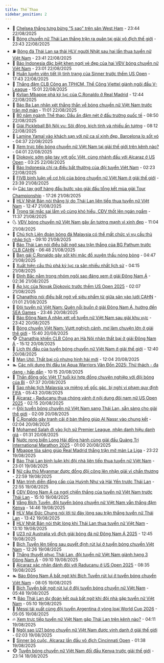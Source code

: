 ```yaml
---
title: Thể Thao
sidebar_position: 2
---
```


<!-- dantri-the-thao:START -->
- 🎡 [Chelsea thắng tưng bừng &quot;5 sao&quot;  trên sân West Ham](https://dantri.com.vn/the-thao/chelsea-thang-tung-bung-5-sao-tren-san-west-ham-20250823064329665.htm) - 23:44 22/08/2025
- 💯 [Bóng chuyền nữ Thái Lan thắng trận ra quân tại giải vô địch thế giới](https://dantri.com.vn/the-thao/bong-chuyen-nu-thai-lan-thang-tran-ra-quan-tai-giai-vo-dich-the-gioi-20250822234142067.htm) - 23:43 22/08/2025
- ⛽️ [Bóng đá Thái Lan sa thải HLV người Nhật sau hai lần thua tuyển nữ Việt Nam](https://dantri.com.vn/the-thao/bong-da-thai-lan-sa-thai-hlv-nguoi-nhat-sau-hai-lan-thua-tuyen-nu-viet-nam-20250822225938211.htm) - 23:41 22/08/2025
- 💃 [Báo Indonesia đặc biệt khen ngợi vẻ đẹp của hai VĐV bóng chuyền nữ Việt Nam](https://dantri.com.vn/the-thao/bao-indonesia-dac-biet-khen-ngoi-ve-dep-cua-hai-vdv-bong-chuyen-nu-viet-nam-20250822233035972.htm) - 23:01 22/08/2025
- 🌈 [Huấn luyện viên tiết lộ tình trạng của Sinner trước thềm US Open](https://dantri.com.vn/the-thao/huan-luyen-vien-tiet-lo-tinh-trang-cua-sinner-truoc-them-us-open-20250821224328497.htm) - 17:43 22/08/2025
- 🦅 [Thắng đậm CLB Công an TPHCM, Thể Công Viettel giành ngôi đầu V-League](https://dantri.com.vn/the-thao/thang-dam-clb-cong-an-tphcm-the-cong-viettel-gianh-ngoi-dau-v-league-20250822215700706.htm) - 15:01 22/08/2025
- 🌝 [Kylian Mbappe phá kỷ lục của C.Ronaldo ở Real Madrid](https://dantri.com.vn/the-thao/kylian-mbappe-pha-ky-luc-cua-cronaldo-o-real-madrid-20250822194345116.htm) - 12:44 22/08/2025
- 🚀 [Báo Ba Lan nhận xét thẳng thắn về bóng chuyền nữ Việt Nam trước trận mở màn](https://dantri.com.vn/the-thao/bao-ba-lan-nhan-xet-thang-than-ve-bong-chuyen-nu-viet-nam-truoc-tran-mo-man-20250822144931517.htm) - 11:01 22/08/2025
- 🎉 [80 năm ngành Thể thao: Dấu ấn đậm nét ở đấu trường quốc tế](https://dantri.com.vn/the-thao/80-nam-nganh-the-thao-dau-an-dam-net-o-dau-truong-quoc-te-20250821234358609.htm) - 08:50 22/08/2025
- 📝 [Giải Pickleball Bộ Nội vụ: Sôi động, kịch tính và nhiều ấn tượng](https://dantri.com.vn/the-thao/giai-pickleball-bo-noi-vu-soi-dong-kich-tinh-va-nhieu-an-tuong-20250822150925242.htm) - 08:12 22/08/2025
- 🦄 [Lamine Yamal vào khách sạn với nữ ca sĩ xinh đẹp, Barcelona lo sốt vó](https://dantri.com.vn/the-thao/lamine-yamal-vao-khach-san-voi-nu-ca-si-xinh-dep-barcelona-lo-sot-vo-20250822113723617.htm) - 04:37 22/08/2025
- 🎉 [Xem trực tiếp bóng chuyền nữ Việt Nam tại giải thế giới trên kênh nào?](https://dantri.com.vn/the-thao/xem-truc-tiep-bong-chuyen-nu-viet-nam-tai-giai-the-gioi-tren-kenh-nao-20250822110016116.htm) - 04:01 22/08/2025
- 💼 [Djokovic sớm gặp tay vợt gốc Việt, cùng nhánh đấu với Alcaraz ở US Open](https://dantri.com.vn/the-thao/djokovic-som-gap-tay-vot-goc-viet-cung-nhanh-dau-voi-alcaraz-o-us-open-20250822102233002.htm) - 03:25 22/08/2025
- 🤡 [Báo Indonesia chỉ ra điều bất thường của đội tuyển Việt Nam](https://dantri.com.vn/the-thao/bao-indonesia-chi-ra-dieu-bat-thuong-cua-doi-tuyen-viet-nam-20250822092352271.htm) - 02:23 22/08/2025
- 🦆 [FIVB bình luận về cơ hội của bóng chuyền nữ Việt Nam ở giải thế giới](https://dantri.com.vn/the-thao/fivb-binh-luan-ve-co-hoi-cua-bong-chuyen-nu-viet-nam-o-giai-the-gioi-20250822004022527.htm) - 23:39 21/08/2025
- 👍 [Các tay golf hàng đầu bước vào giải đấu tổng kết mùa giải Tour Championship](https://dantri.com.vn/the-thao/cac-tay-golf-hang-dau-buoc-vao-giai-dau-tong-ket-mua-giai-tour-championship-20250821220339257.htm) - 17:26 21/08/2025
- 💼 [HLV Nhật Bản nói thẳng lý do Thái Lan liên tiếp thua tuyển nữ Việt Nam](https://dantri.com.vn/the-thao/hlv-nhat-ban-noi-thang-ly-do-thai-lan-lien-tiep-thua-tuyen-nu-viet-nam-20250821194726677.htm) - 12:47 21/08/2025
- 🦒 [Trọng tài mắc sai lầm vô cùng khó hiểu, CĐV thốt lên ngán ngẩm](https://dantri.com.vn/the-thao/trong-tai-mac-sai-lam-vo-cung-kho-hieu-cdv-thot-len-ngan-ngam-20250821183706885.htm) - 11:37 21/08/2025
- 🌜 [VĐV bóng chuyền nữ Việt Nam gây ấn tượng mạnh vì xinh đẹp](https://dantri.com.vn/the-thao/vdv-bong-chuyen-nu-viet-nam-gay-an-tuong-manh-vi-xinh-dep-20250821175334692.htm) - 11:04 21/08/2025
- 🦆 [Chủ tịch Liên đoàn bóng đá Malaysia có thể mất chức vì vụ cầu thủ nhập tịch](https://dantri.com.vn/the-thao/chu-tich-lien-doan-bong-da-malaysia-co-the-mat-chuc-vi-vu-cau-thu-nhap-tich-20250821115052938.htm) - 09:10 21/08/2025
- 💪 [Báo Thái Lan nói điều bất ngờ sau trận thắng của BG Pathum trước CLB CAHN](https://dantri.com.vn/the-thao/bao-thai-lan-noi-dieu-bat-ngo-sau-tran-thang-cua-bg-pathum-truoc-clb-cahn-20250821123949723.htm) - 06:48 21/08/2025
- 🧠 [Bạn gái C.Ronaldo gây sốt khi mặc đồ xuyên thấu nóng bỏng](https://dantri.com.vn/the-thao/ban-gai-cronaldo-gay-sot-khi-mac-do-xuyen-thau-nong-bong-20250821114701393.htm) - 04:47 21/08/2025
- 🦄 [Xuất hiện cầu thủ phá kỷ lục ra sân nhiều nhất lịch sử](https://dantri.com.vn/the-thao/xuat-hien-cau-thu-pha-ky-luc-ra-san-nhieu-nhat-lich-su-20250821105922296.htm) - 04:15 21/08/2025
- 🥸 [Đình Bắc nằm trong nhóm ngôi sao đáng xem ở giải Đông Nam Á](https://dantri.com.vn/the-thao/dinh-bac-nam-trong-nhom-ngoi-sao-dang-xem-o-giai-dong-nam-a-20250821091213675.htm) - 02:36 21/08/2025
- 🤠 [Áp lực của Novak Djokovic trước thềm US Open 2025](https://dantri.com.vn/the-thao/ap-luc-cua-novak-djokovic-truoc-them-us-open-2025-20250821090050190.htm) - 02:07 21/08/2025
- 👺 [Chanathip nói điều bất ngờ về siêu phẩm từ giữa sân vào lưới CAHN](https://dantri.com.vn/the-thao/chanathip-noi-dieu-bat-ngo-ve-sieu-pham-tu-giua-san-vao-luoi-cahn-20250820235621770.htm) - 01:01 21/08/2025
- 📝 [Đội tuyển nữ Việt Nam: Quên nỗi buồn ở giải Đông Nam Á, hướng đến SEA Games](https://dantri.com.vn/the-thao/doi-tuyen-nu-viet-nam-quen-noi-buon-o-giai-dong-nam-a-huong-den-sea-games-20250820230423139.htm) - 23:46 20/08/2025
- 🦆 [Báo Đông Nam Á nhận xét về tuyển nữ Việt Nam sau giải khu vực](https://dantri.com.vn/the-thao/bao-dong-nam-a-nhan-xet-ve-tuyen-nu-viet-nam-sau-giai-khu-vuc-20250820170600644.htm) - 23:42 20/08/2025
- 🥳 [Bóng chuyền Việt Nam: Vượt nghịch cảnh, mơ làm chuyện lớn ở giải thế giới](https://dantri.com.vn/the-thao/bong-chuyen-viet-nam-vuot-nghich-canh-mo-lam-chuyen-lon-o-giai-the-gioi-20250820143046347.htm) - 15:40 20/08/2025
- 🐵 [Chanathip khiến CLB Công an Hà Nội nhận thất bại ở giải Đông Nam Á](https://dantri.com.vn/the-thao/chanathip-khien-clb-cong-an-ha-noi-nhan-that-bai-o-giai-dong-nam-a-20250820212618673.htm) - 15:12 20/08/2025
- 🤩 [Lịch thi đấu của tuyển bóng chuyền nữ Việt Nam ở giải thế giới](https://dantri.com.vn/the-thao/lich-thi-dau-cua-tuyen-bong-chuyen-nu-viet-nam-o-giai-the-gioi-20250820194044264.htm) - 12:40 20/08/2025
- 🤠 [Man Utd: Thất bại cũ nhưng hình hài mới](https://dantri.com.vn/the-thao/man-utd-that-bai-cu-nhung-hinh-hai-moi-20250820184549871.htm) - 12:04 20/08/2025
- 🏊 [Các nội dung thi đấu tại Aqua Warriors Vân Đồn 2025: Thử thách - đa dạng - hấp dẫn](https://dantri.com.vn/the-thao/cac-noi-dung-thi-dau-tai-aqua-warriors-van-don-2025-thu-thach-da-dang-hap-dan-20250820165314176.htm) - 10:15 20/08/2025
- 🗽 [Thần đồng gốc Việt 17 tuổi ký hợp đồng chuyên nghiệp với đội bóng của Bỉ](https://dantri.com.vn/the-thao/than-dong-goc-viet-17-tuoi-ky-hop-dong-chuyen-nghiep-voi-doi-bong-cua-bi-20250820142412556.htm) - 07:37 20/08/2025
- 🚀 [Sao nhập tịch Malaysia vạ miệng về gốc gác, bị nghi vi phạm quy định FIFA](https://dantri.com.vn/the-thao/sao-nhap-tich-malaysia-va-mieng-ve-goc-gac-bi-nghi-vi-pham-quy-dinh-fifa-20250820104303218.htm) - 05:43 20/08/2025
- 🎉 [Alcaraz - Raducanu thua chóng vánh ở nội dung đôi nam nữ US Open 2025](https://dantri.com.vn/the-thao/alcaraz-raducanu-thua-chong-vanh-o-noi-dung-doi-nam-nu-us-open-2025-20250820090213466.htm) - 02:15 20/08/2025
- 🔥 [Đội tuyển bóng chuyền nữ Việt Nam sang Thái Lan, sẵn sàng cho giải thế giới](https://dantri.com.vn/the-thao/doi-tuyen-bong-chuyen-nu-viet-nam-sang-thai-lan-san-sang-cho-giai-the-gioi-20250820090904321.htm) - 02:09 20/08/2025
- 🎉 [C.Ronaldo gây tranh cãi ở bàn thắng giúp Al Nassr vào chung kết](https://dantri.com.vn/the-thao/cronaldo-gay-tranh-cai-o-ban-thang-giup-al-nassr-vao-chung-ket-20250820090412690.htm) - 02:04 20/08/2025
- 🎡 [Mohamed Salah đi vào lịch sử Premier League, nhận danh hiệu danh giá](https://dantri.com.vn/the-thao/mohamed-salah-di-vao-lich-su-premier-league-nhan-danh-hieu-danh-gia-20250820082656481.htm) - 01:31 20/08/2025
- 🐻 [Nước rong biển Long Hải đồng hành cùng giải đấu Quảng Trị International Marathon 2025](https://dantri.com.vn/the-thao/nuoc-rong-bien-long-hai-dong-hanh-cung-giai-dau-quang-tri-international-marathon-2025-20250819162634739.htm) - 01:00 20/08/2025
- 🌊 [Mbappe tỏa sáng giúp Real Madrid thắng trận mở màn La Liga](https://dantri.com.vn/the-thao/mbappe-toa-sang-giup-real-madrid-thang-tran-mo-man-la-liga-20250820062118933.htm) - 23:22 19/08/2025
- 💃 [Báo Thái Lan bình luận khi đội nhà liên tiếp thua tuyển nữ Việt Nam](https://dantri.com.vn/the-thao/bao-thai-lan-binh-luan-khi-doi-nha-lien-tiep-thua-tuyen-nu-viet-nam-20250820011654663.htm) - 23:01 19/08/2025
- 🤔 [Nữ cầu thủ Myanmar được đồng đội cõng lên nhận giải vì chấn thương](https://dantri.com.vn/the-thao/nu-cau-thu-myanmar-duoc-dong-doi-cong-len-nhan-giai-vi-chan-thuong-20250820012146241.htm) - 22:59 19/08/2025
- 🤭 [Màn trình diễn đẳng cấp của Huỳnh Như và Hải Yến trước Thái Lan](https://dantri.com.vn/the-thao/man-trinh-dien-dang-cap-cua-huynh-nhu-va-hai-yen-truoc-thai-lan-20250820010755396.htm) - 22:55 19/08/2025
- 👹 [CĐV Đông Nam Á ca ngợi chiến thắng của tuyển nữ Việt Nam trước Thái Lan](https://dantri.com.vn/the-thao/cdv-dong-nam-a-ca-ngoi-chien-thang-cua-tuyen-nu-viet-nam-truoc-thai-lan-20250819214232115.htm) - 15:10 19/08/2025
- 🗽 [Vắng Bích Tuyền, đội tuyển bóng chuyền nữ Việt Nam vẫn thắng đậm Kenya](https://dantri.com.vn/the-thao/vang-bich-tuyen-doi-tuyen-bong-chuyen-nu-viet-nam-van-thang-dam-kenya-20250819214333685.htm) - 14:46 19/08/2025
- 🥳 [HLV Mai Đức Chung nói lời từ đáy lòng sau trận thắng tuyển nữ Thái Lan](https://dantri.com.vn/the-thao/hlv-mai-duc-chung-noi-loi-tu-day-long-sau-tran-thang-tuyen-nu-thai-lan-20250819203541030.htm) - 13:42 19/08/2025
- 💃 [HLV Nhật Bản nói thật lòng khi Thái Lan thua tuyển nữ Việt Nam](https://dantri.com.vn/the-thao/hlv-nhat-ban-noi-that-long-khi-thai-lan-thua-tuyen-nu-viet-nam-20250819201003753.htm) - 13:10 19/08/2025
- 🧰 [U23 nữ Australia vô địch giải bóng đá nữ Đông Nam Á 2025](https://dantri.com.vn/the-thao/u23-nu-australia-vo-dich-giai-bong-da-nu-dong-nam-a-2025-20250819084710342.htm) - 12:45 19/08/2025
- 💪 [Bích Tuyền lên tiếng sau quyết định rút lui ở tuyển bóng chuyền Việt Nam](https://dantri.com.vn/the-thao/bich-tuyen-len-tieng-sau-quyet-dinh-rut-lui-o-tuyen-bong-chuyen-viet-nam-20250819192617041.htm) - 12:26 19/08/2025
- 🚀 [Thắng thuyết phục Thái Lan, đội tuyển nữ Việt Nam giành hạng 3 Đông Nam Á](https://dantri.com.vn/the-thao/thang-thuyet-phuc-thai-lan-doi-tuyen-nu-viet-nam-gianh-hang-3-dong-nam-a-20250819160938858.htm) - 09:10 19/08/2025
- 🤠 [Alcaraz xác nhận đánh đôi với Raducanu ở US Open 2025](https://dantri.com.vn/the-thao/alcaraz-xac-nhan-danh-doi-voi-raducanu-o-us-open-2025-20250819153036525.htm) - 08:35 19/08/2025
- 🏊 [Báo Đông Nam Á bất ngờ khi Bích Tuyền rút lui ở tuyển bóng chuyền Việt Nam](https://dantri.com.vn/the-thao/bao-dong-nam-a-bat-ngo-khi-bich-tuyen-rut-lui-o-tuyen-bong-chuyen-viet-nam-20250819145317367.htm) - 08:05 19/08/2025
- 🦄 [Bích Tuyền bất ngờ rút lui ở đội tuyển bóng chuyền nữ Việt Nam](https://dantri.com.vn/the-thao/bich-tuyen-bat-ngo-rut-lui-o-doi-tuyen-bong-chuyen-nu-viet-nam-20250819124839000.htm) - 05:48 19/08/2025
- ⚗️ [Báo Thái Lan dự đoán kết quả bất ngờ khi đội nhà gặp tuyển nữ Việt Nam](https://dantri.com.vn/the-thao/bao-thai-lan-du-doan-ket-qua-bat-ngo-khi-doi-nha-gap-tuyen-nu-viet-nam-20250819114937971.htm) - 05:10 19/08/2025
- 🥷 [Messi tái xuất cùng đội tuyển Argentina ở vòng loại World Cup 2026](https://dantri.com.vn/the-thao/messi-tai-xuat-cung-doi-tuyen-argentina-o-vong-loai-world-cup-2026-20250819112220738.htm) - 05:05 19/08/2025
- 🔥 [Xem trực tiếp tuyển nữ Việt Nam gặp Thái Lan trên kênh nào?](https://dantri.com.vn/the-thao/xem-truc-tiep-tuyen-nu-viet-nam-gap-thai-lan-tren-kenh-nao-20250819105337562.htm) - 04:11 19/08/2025
- 🦅 [Ngôi sao U21 bóng chuyền nữ Việt Nam được vinh danh ở giải thế giới](https://dantri.com.vn/the-thao/ngoi-sao-u21-bong-chuyen-nu-viet-nam-duoc-vinh-danh-o-giai-the-gioi-20250819090146826.htm) - 02:03 19/08/2025
- 🌝 [Sinner bỏ cuộc, Alcaraz lần đầu vô địch Cincinnati Open](https://dantri.com.vn/the-thao/sinner-bo-cuoc-alcaraz-lan-dau-vo-dich-cincinnati-open-20250819083813245.htm) - 01:38 19/08/2025
- 🐵 [Tuyển bóng chuyền nữ Việt Nam đối đầu Kenya trước giải thế giới](https://dantri.com.vn/the-thao/tuyen-bong-chuyen-nu-viet-nam-doi-dau-kenya-truoc-giai-the-gioi-20250818234408017.htm) - 23:14 18/08/2025<!-- dantri-the-thao:END -->
